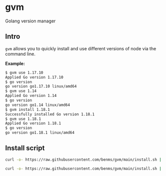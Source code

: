 # gvm
Golang version manager

## Intro

`gvm` allows you to quickly install and use different versions of node via the command line.

**Example:**
```sh
$ gvm use 1.17.10
Applied Go version 1.17.10
$ go version
go version go1.17.10 linux/amd64
$ gvm use 1.14
Applied Go version 1.14
$ go version
go version go1.14 linux/amd64
$ gvm install 1.18.1
Successfully installed Go version 1.18.1
$ gvm use 1.18.1
Applied Go version 1.18.1
$ go version
go version go1.18.1 linux/amd64
```

## Install script
```sh
curl -o- https://raw.githubusercontent.com/benms/gvm/main/install.sh | bash
```

```sh
curl -o- https://raw.githubusercontent.com/benms/gvm/main/install.sh | zsh
```
